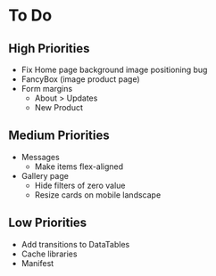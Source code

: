 # To Do

## High Priorities

- Fix Home page background image positioning bug
- FancyBox (image product page)
- Form margins
  - About > Updates
  - New Product

## Medium Priorities

- Messages
  - Make items flex-aligned
- Gallery page
  - Hide filters of zero value
  - Resize cards on mobile landscape

## Low Priorities

- Add transitions to DataTables
- Cache libraries
- Manifest
